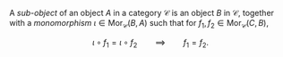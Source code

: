 A *sub-object* of an object $A$ in a category $\mathcal{C}$ is an object $B$ in $\mathcal{C}$, together with a *monomorphism* $\iota \in \mathrm{Mor}_{\mathcal{C}}(B, A)$ such that for $f_1, f_2 \in \mathrm{Mor}_{\mathcal{C}}(C, B)$,

$$
\iota \circ f_1 = \iota \circ f_2 \qquad \implies \qquad f_1 = f_2.
$$
